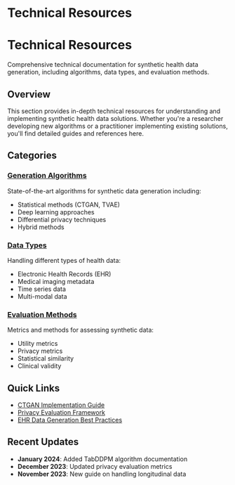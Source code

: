 # Technical Resources

# Technical Resources

Comprehensive technical documentation for synthetic health data generation, including algorithms, data types, and evaluation methods.

## Overview

This section provides in-depth technical resources for understanding and implementing synthetic health data solutions. Whether you're a researcher developing new algorithms or a practitioner implementing existing solutions, you'll find detailed guides and references here.

## Categories

### [Generation Algorithms](..//technical/algorithms/.md)
State-of-the-art algorithms for synthetic data generation including:
- Statistical methods (CTGAN, TVAE)
- Deep learning approaches
- Differential privacy techniques
- Hybrid methods

### [Data Types](..//technical/data-types/.md)
Handling different types of health data:
- Electronic Health Records (EHR)
- Medical imaging metadata
- Time series data
- Multi-modal data

### [Evaluation Methods](..//technical/evaluation/.md)
Metrics and methods for assessing synthetic data:
- Utility metrics
- Privacy metrics
- Statistical similarity
- Clinical validity

## Quick Links

- [CTGAN Implementation Guide](..//technical/algorithms/ctgan/.md)
- [Privacy Evaluation Framework](..//technical/evaluation/privacy/.md)
- [EHR Data Generation Best Practices](..//technical/data-types/ehr/.md)

## Recent Updates

- **January 2024**: Added TabDDPM algorithm documentation
- **December 2023**: Updated privacy evaluation metrics
- **November 2023**: New guide on handling longitudinal data